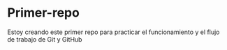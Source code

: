 # Primer-repo
Estoy creando este primer repo para practicar el funcionamiento y el flujo de trabajo de Git y GitHub
